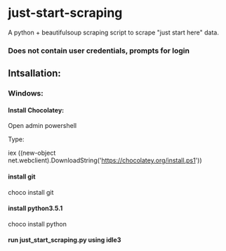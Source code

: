 # just-start-scraping
A python + beautifulsoup scraping script to scrape "just start here" data.
### Does not contain user credentials, prompts for login

## Intsallation:
### Windows:
#### Install Chocolatey:
Open admin powershell

Type:

iex ((new-object net.webclient).DownloadString('https://chocolatey.org/install.ps1'))

#### install git
choco install git
#### install python3.5.1
choco install python
#### run just_start_scraping.py using idle3

